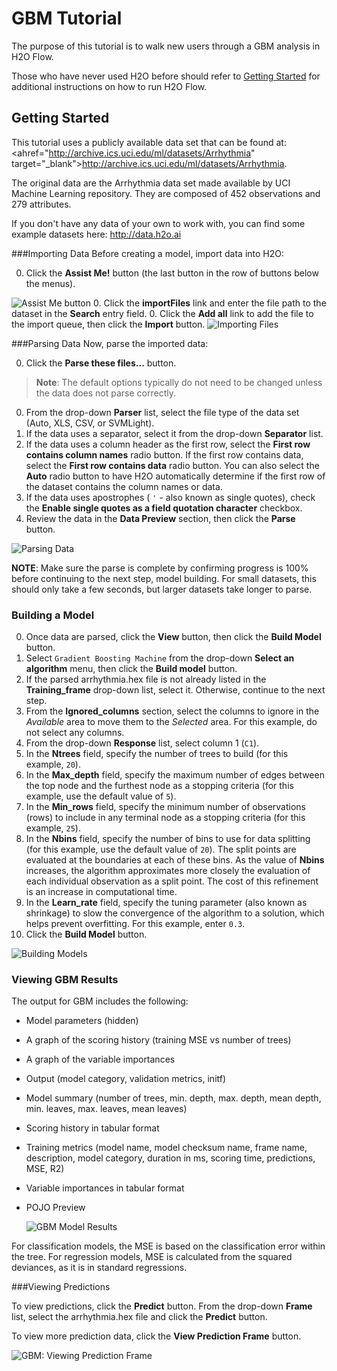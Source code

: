 # GBM Tutorial

The purpose of this tutorial is to walk new users through a GBM analysis in H2O Flow. 

Those who have never used H2O before should refer to <a href="https://github.com/h2oai/h2o-dev/blob/master/h2o-docs/src/product/flow/README.md" target="_blank">Getting Started</a> for additional instructions on how to run H2O Flow.


## Getting Started

This tutorial uses a publicly available data set that can be found at:
<ahref="http://archive.ics.uci.edu/ml/datasets/Arrhythmia" target="_blank">http://archive.ics.uci.edu/ml/datasets/Arrhythmia</a>.

The original data are the Arrhythmia data set made available by UCI
Machine Learning repository. They are composed of 452 observations and 279 attributes.

If you don't have any data of your own to work with, you can find some example datasets here: <a href="http://data.h2o.ai" target="_blank">http://data.h2o.ai</a>


###Importing Data
Before creating a model, import data into H2O:

0. Click the **Assist Me!** button (the last button in the row of buttons below the menus). 

 ![Assist Me button](../images/Flow_AssistMeButton.png)
0. Click the **importFiles** link and enter the file path to the dataset in the **Search** entry field. 
0. Click the **Add all** link to add the file to the import queue, then click the **Import** button. 
  ![Importing Files](../images/GBM_ImportFile.png)



###Parsing Data
Now, parse the imported data: 

0. Click the **Parse these files...** button. 

 >**Note**: The default options typically do not need to be changed unless the data does not parse correctly. 

0. From the drop-down **Parser** list, select the file type of the data set (Auto, XLS, CSV, or SVMLight). 
0. If the data uses a separator, select it from the drop-down **Separator** list. 
0. If the data uses a column header as the first row, select the **First row contains column names** radio button. If the first row contains data, select the **First row contains data** radio button. You can also select the **Auto** radio button to have H2O automatically determine if the first row of the dataset contains the column names or data. 
0. If the data uses apostrophes ( `'` - also known as single quotes), check the **Enable single quotes as a field quotation character** checkbox. 
0. Review the data in the **Data Preview** section, then click the **Parse** button.  

  ![Parsing Data](../images/GBM_Parse.png)


  **NOTE**: Make sure the parse is complete by confirming progress is 100% before continuing to the next step, model building. For small datasets, this should only take a few seconds, but larger datasets take longer to parse.



### Building a Model

0. Once data are parsed, click the **View** button, then click the **Build Model** button. 
0. Select `Gradient Boosting Machine` from the drop-down **Select an algorithm** menu, then click the **Build model** button. 
0. If the parsed arrhythmia.hex file is not already listed in the **Training_frame** drop-down list, select it. Otherwise, continue to the next step. 
0. From the **Ignored_columns** section, select the columns to ignore in the *Available* area to move them to the *Selected* area. For this example, do not select any columns. 
0. From the drop-down **Response** list, select column 1 (`C1`).  
0. In the **Ntrees** field, specify the number of trees to build  (for this example, `20`). 
0. In the **Max_depth** field, specify the maximum number of edges between the top node and the furthest node as a stopping criteria (for this example, use the default value of `5`). 
0. In the **Min_rows** field, specify the minimum number of observations (rows) to include in any terminal node as a stopping criteria (for this example, `25`). 
0. In the **Nbins** field, specify the number of bins to use for data splitting (for this example, use the default value of `20`). The split points are evaluated at the boundaries at each of these bins. As the value of **Nbins** increases, the algorithm approximates more closely the evaluation of each individual observation as a split point. The cost of this refinement is an increase in computational time.  
0. In the **Learn_rate** field, specify the tuning parameter (also known as shrinkage) to slow the convergence of the algorithm to a solution, which helps prevent overfitting. For this example, enter `0.3`. 
0. Click the **Build Model** button. 

  ![Building Models](../images/GBM_BuildModel.png)



### Viewing GBM Results

The output for GBM includes the following: 

- Model parameters (hidden)
- A graph of the scoring history (training MSE vs number of trees)
- A graph of the variable importances
- Output (model category, validation metrics, initf)
- Model summary (number of trees, min. depth, max. depth, mean depth, min. leaves, max. leaves, mean leaves)
- Scoring history in tabular format
- Training metrics (model name, model checksum name, frame name, description, model category, duration in ms, scoring time, predictions, MSE, R2)
- Variable importances in tabular format
- POJO Preview

  ![GBM Model Results](../images/GBM_ModelResults.png)


For classification models, the MSE is based on the classification error within the tree. For regression models, MSE is calculated from the squared deviances, as it is in standard regressions.


###Viewing Predictions

To view predictions, click the **Predict** button. From the drop-down **Frame** list, select the arrhythmia.hex file and click the **Predict** button. 

To view more prediction data, click the **View Prediction Frame** button.

  ![GBM: Viewing Prediction Frame](../images/GBM_ViewPredictFrame.png) 




